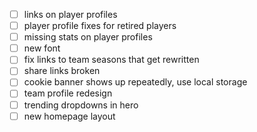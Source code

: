 - [ ] links on player profiles
- [ ] player profile fixes for retired players
- [ ] missing stats on player profiles
- [ ] new font
- [ ] fix links to team seasons that get rewritten
- [ ] share links broken
- [ ] cookie banner shows up repeatedly, use local storage
- [ ] team profile redesign
- [ ] trending dropdowns in hero
- [ ] new homepage layout

